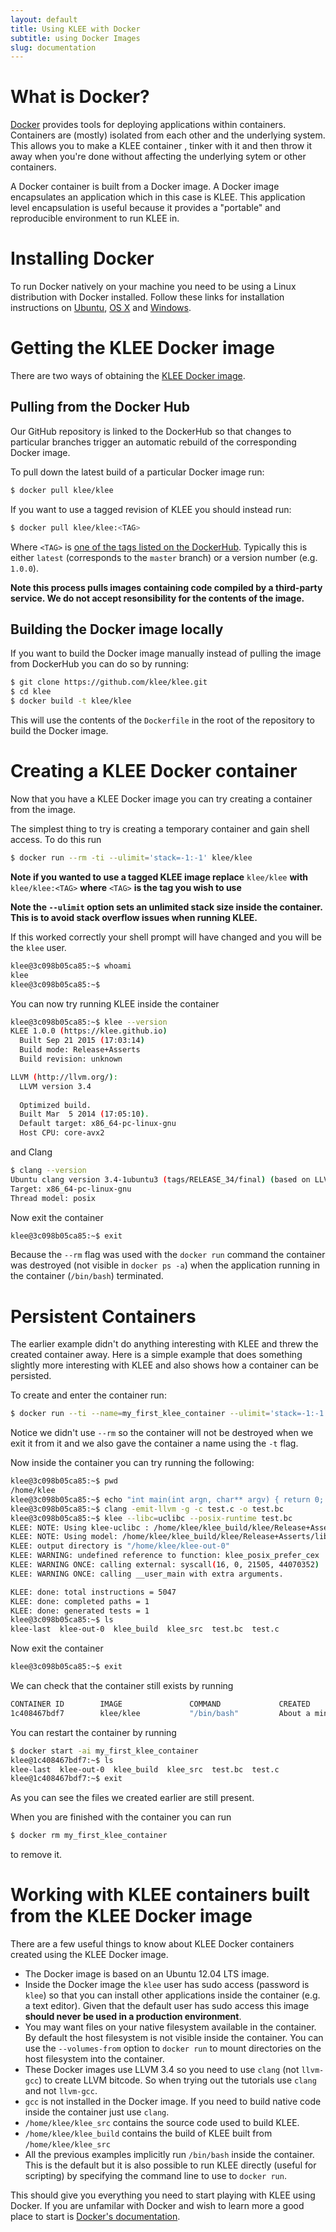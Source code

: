 ```yaml
---
layout: default
title: Using KLEE with Docker
subtitle: using Docker Images
slug: documentation
---
```

# What is Docker?

[Docker](https://www.docker.com/) provides tools for deploying applications within containers. Containers are (mostly) isolated from each other and the underlying system. This allows you to make a KLEE container , tinker with it and then throw it away when you're done without affecting the underlying sytem or other containers.

A Docker container is built from a Docker image. A Docker image encapsulates an application which in this case is KLEE. This application level encapsulation is useful because it provides a "portable" and reproducible environment to run KLEE in.

# Installing Docker

To run Docker natively on your machine you need to be using a Linux distribution with Docker installed.   Follow these links for installation instructions on [Ubuntu](https://docs.docker.com/installation/ubuntulinux/), [OS X](https://docs.docker.com/installation/mac/) and [Windows](https://docs.docker.com/installation/windows/).


# Getting the KLEE Docker image

There are two ways of obtaining the [KLEE Docker image](https://hub.docker.com/r/klee/klee/).

## Pulling from the Docker Hub

Our GitHub repository is linked to the DockerHub so that changes to particular branches trigger an automatic rebuild of the corresponding Docker image.

To pull down the latest build of a particular Docker image run:

```bash
$ docker pull klee/klee
```

If you want to use a tagged revision of KLEE you should instead run:

```bash
$ docker pull klee/klee:<TAG>
```

Where ``<TAG>`` is [one of the tags listed on the DockerHub](https://hub.docker.com/r/klee/klee/tags/). Typically this is either ``latest`` (corresponds to the ``master`` branch) or a version number (e.g. ``1.0.0``).

**Note this process pulls images containing code compiled by a third-party service. We do not accept resonsibility for the contents of the image.**

## Building the Docker image locally

If you want to build the Docker image manually instead of pulling the image from DockerHub you can do so by running:

```bash
$ git clone https://github.com/klee/klee.git
$ cd klee
$ docker build -t klee/klee
```

This will use the contents of the ``Dockerfile`` in the root of the repository to build the Docker image.

# Creating a KLEE Docker container

Now that you have a KLEE Docker image you can try creating a container from the image.

The simplest thing to try is creating a temporary container and gain shell access. To do this run

```bash
$ docker run --rm -ti --ulimit='stack=-1:-1' klee/klee
```

**Note if you wanted to use a tagged KLEE image replace** ``klee/klee`` **with** ``klee/klee:<TAG>`` **where** ``<TAG>`` **is the tag you wish to use**

**Note the ``--ulimit`` option sets an unlimited stack size inside the container. This is to avoid stack overflow issues when running KLEE.**

If this worked correctly your shell prompt will have changed and you will be the ``klee`` user.

```bash
klee@3c098b05ca85:~$ whoami
klee
klee@3c098b05ca85:~$
```

You can now try running KLEE inside the container

```bash
klee@3c098b05ca85:~$ klee --version
KLEE 1.0.0 (https://klee.github.io)
  Built Sep 21 2015 (17:03:14)
  Build mode: Release+Asserts
  Build revision: unknown

LLVM (http://llvm.org/):
  LLVM version 3.4
  
  Optimized build.
  Built Mar  5 2014 (17:05:10).
  Default target: x86_64-pc-linux-gnu
  Host CPU: core-avx2
```

and Clang

```bash
$ clang --version
Ubuntu clang version 3.4-1ubuntu3 (tags/RELEASE_34/final) (based on LLVM 3.4)
Target: x86_64-pc-linux-gnu
Thread model: posix
```

Now exit the container

```bash
klee@3c098b05ca85:~$ exit
```

Because the ``--rm`` flag was used with the ``docker run`` command the container was destroyed (not visible in ``docker ps -a``) when the application running in the container (``/bin/bash``) terminated.


# Persistent Containers

The earlier example didn't do anything interesting with KLEE and threw the created container away. Here is a simple
example that does something slightly more interesting with KLEE and also shows how a container can be persisted.

To create and enter the container run:

```bash
$ docker run --ti --name=my_first_klee_container --ulimit='stack=-1:-1' klee/klee
```

Notice we didn't use ``--rm`` so the container will not be destroyed when we exit it from it and we also gave the container a name using the ``-t`` flag.

Now inside the container you can try running the following:

```bash
klee@3c098b05ca85:~$ pwd
/home/klee
klee@3c098b05ca85:~$ echo "int main(int argn, char** argv) { return 0; }" > test.c
klee@3c098b05ca85:~$ clang -emit-llvm -g -c test.c -o test.bc
klee@3c098b05ca85:~$ klee --libc=uclibc --posix-runtime test.bc
KLEE: NOTE: Using klee-uclibc : /home/klee/klee_build/klee/Release+Asserts/lib/klee-uclibc.bca
KLEE: NOTE: Using model: /home/klee/klee_build/klee/Release+Asserts/lib/libkleeRuntimePOSIX.bca
KLEE: output directory is "/home/klee/klee-out-0"
KLEE: WARNING: undefined reference to function: klee_posix_prefer_cex
KLEE: WARNING ONCE: calling external: syscall(16, 0, 21505, 44070352)
KLEE: WARNING ONCE: calling __user_main with extra arguments.

KLEE: done: total instructions = 5047
KLEE: done: completed paths = 1
KLEE: done: generated tests = 1
klee@3c098b05ca85:~$ ls
klee-last  klee-out-0  klee_build  klee_src  test.bc  test.c
```

Now exit the container

```bash
klee@3c098b05ca85:~$ exit
```

We can check that the container still exists by running

```bash
CONTAINER ID        IMAGE               COMMAND             CREATED              STATUS                     PORTS               NAMES
1c408467bdf7        klee/klee           "/bin/bash"         About a minute ago   Exited (0) 2 seconds ago                       my_first_klee_container
```

You can restart the container by running

```bash
$ docker start -ai my_first_klee_container
klee@1c408467bdf7:~$ ls
klee-last  klee-out-0  klee_build  klee_src  test.bc  test.c
klee@1c408467bdf7:~$ exit
```

As you can see the files we created earlier are still present.

When you are finished with the container you can run

```bash
$ docker rm my_first_klee_container
```

to remove it.

# Working with KLEE containers built from the KLEE Docker image

There are a few useful things to know about KLEE Docker containers created using the KLEE Docker image.

* The Docker image is based on an Ubuntu 12.04 LTS image.
* Inside the Docker image the ``klee`` user has sudo access (password is ``klee``) so that you can install other applications inside the container (e.g. a text editor). Given that the default user has sudo access this image **should never be used in a production environment**.
* You may want files on your native filesystem available in the container. By default the host filesystem is not visible inside the container.  You can use the ``--volumes-from`` option to ``docker run`` to mount directories on the host filesystem into the container.
* These Docker images use LLVM 3.4 so you need to use ``clang`` (not ``llvm-gcc``) to create LLVM bitcode. So when trying out the tutorials
  use ``clang`` and not ``llvm-gcc``.
* ``gcc`` is not installed in the Docker image. If you need to build native code inside the container just use ``clang``.
* ``/home/klee/klee_src`` contains the source code used to build KLEE.
* ``/home/klee/klee_build`` contains the build of KLEE built from ``/home/klee/klee_src``
* All the previous examples implicitly run ``/bin/bash`` inside the container. This is the default but it is also possible to run KLEE directly (useful for scripting) by specifying the command line to use to ``docker run``.

This should give you everything you need to start playing with KLEE using Docker. If you are unfamilar with Docker and wish to learn more a good place to start is [Docker's documentation](https://docs.docker.com/).
